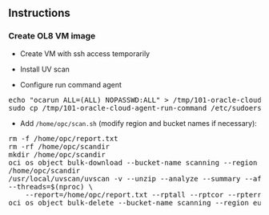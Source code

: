## Instructions

### Create OL8 VM image

- Create VM with ssh access temporarily

- Install UV scan

- Configure run command agent

<pre>
echo "ocarun ALL=(ALL) NOPASSWD:ALL" > /tmp/101-oracle-cloud-agent-run-command
sudo cp /tmp/101-oracle-cloud-agent-run-command /etc/sudoers.d/
</pre>

- Add <code>/home/opc/scan.sh</code> (modify region and bucket names if necessary):

<pre>
rm -f /home/opc/report.txt
rm -rf /home/opc/scandir
mkdir /home/opc/scandir
oci os object bulk-download --bucket-name scanning --region eu-amsterdam-1 --download-dir 
/home/opc/scandir
/usr/local/uvscan/uvscan -v --unzip --analyze --summary --afc 512 --program --mime --recursive 
--threads=$(nproc) \
    --report=/home/opc/report.txt --rptall --rptcor --rpterr --rptobjects /home/opc/scandir
oci os object bulk-delete --bucket-name scanning --region eu-amsterdam-1 --force
</pre>

